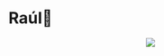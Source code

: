 # Raúl👾
<p align="center">
<img src="https://readme-typing-svg.herokuapp.com?font=Time+New+Roman&color=744c71&size=35&center=true&vCenter=true&width=800&height=200&lines=Raúl+Auad..;+;I+aspire+to+be+a+Full-Stack+web+developer,;Computer+Science+Student,;UTN-FRT+Tucumán,;Active+student,;I+love+active+learning..">
</p>
